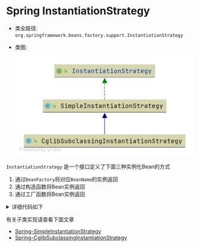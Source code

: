 # Spring InstantiationStrategy
- 类全路径: `org.springframework.beans.factory.support.InstantiationStrategy`

- 类图:

  ![CglibSubclassingInstantiationStrategy](./images/CglibSubclassingInstantiationStrategy.png)





`InstantiationStrategy` 是一个接口定义了下面三种实例化Bean的方式

1. 通过`BeanFactory`将对应`BeanName`的实例返回
2. 通过构造函数将Bean实例返回
3. 通过工厂函数将Bean实例返回



<details>
<summary>详细代码如下</summary>



```java
public interface InstantiationStrategy {

   /**
    * Return an instance of the bean with the given name in this factory.
    * 从 beanFactory 中返回 对应的 BeanName 实例对象
    * @param bd the bean definition
    * @param beanName the name of the bean when it is created in this context.
    * The name can be {@code null} if we are autowiring a bean which doesn't
    * belong to the factory.
    * @param owner the owning BeanFactory
    * @return a bean instance for this bean definition
    * @throws BeansException if the instantiation attempt failed
    */
   Object instantiate(RootBeanDefinition bd, @Nullable String beanName, BeanFactory owner)
         throws BeansException;

   /**
    * Return an instance of the bean with the given name in this factory,
    * creating it via the given constructor.
    * 从 beanFactory 中返回 对应的 BeanName 实例对象, <b>指定构造函数</b>
    * @param bd the bean definition
    * @param beanName the name of the bean when it is created in this context.
    * The name can be {@code null} if we are autowiring a bean which doesn't
    * belong to the factory.
    * @param owner the owning BeanFactory
    * @param ctor the constructor to use
    * @param args the constructor arguments to apply
    * @return a bean instance for this bean definition
    * @throws BeansException if the instantiation attempt failed
    */
   Object instantiate(RootBeanDefinition bd, @Nullable String beanName, BeanFactory owner,
         Constructor<?> ctor, Object... args) throws BeansException;

   /**
    * Return an instance of the bean with the given name in this factory,
    * creating it via the given factory method.
    * 从 beanFactory 中返回 对应的 BeanName 实例对象, <b>通过指定的FactoryMethod</b>
    * @param bd the bean definition
    * @param beanName the name of the bean when it is created in this context.
    * The name can be {@code null} if we are autowiring a bean which doesn't
    * belong to the factory.
    * @param owner the owning BeanFactory
    * @param factoryBean the factory bean instance to call the factory method on,
    * or {@code null} in case of a static factory method
    * @param factoryMethod the factory method to use
    * @param args the factory method arguments to apply
    * @return a bean instance for this bean definition
    * @throws BeansException if the instantiation attempt failed
    */
   Object instantiate(RootBeanDefinition bd, @Nullable String beanName, BeanFactory owner,
         @Nullable Object factoryBean, Method factoryMethod, Object... args)
         throws BeansException;

}
```



</details>





有关子类实现请查看下面文章

- [Spring-SimpleInstantiationStrategy](/doc/book/bean/factory/support/InstantiationStrategy/Spring-SimpleInstantiationStrategy.md)
- [Spring-CglibSubclassingInstantiationStrategy](/doc/book/bean/factory/support/InstantiationStrategy/Spring-CglibSubclassingInstantiationStrategy.md)